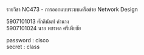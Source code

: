 รายวิชา  NC473 - การออกแบบระบบเครือข่าย Network Design

5907101013 ศักดินันท์ คำนาง  
5907101024 นาย พชรพล ศรีเพียชัย

password : cisco  
secret : class
